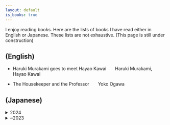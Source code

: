 ```yaml
---
layout: default
is_books: true
---
```


I enjoy reading books. Here are the lists of books I have read either in English or Japanese. These lists are not exhaustive.
(This page is still under construction)

## (English)

* Haruki Murakami goes to meet Hayao Kawai &nbsp;&nbsp;&nbsp;&nbsp;&nbsp; Haruki Murakami, Hayao Kawai

* The Housekeeper and the Professor &nbsp;&nbsp;&nbsp;&nbsp;&nbsp;  Yoko Ogawa

## (Japanese)

<details>
  <summary>2024</summary>

  <ul>
    <li>月と蟹  &nbsp;&nbsp;&nbsp;&nbsp;   道尾秀介</li>
    <li>八日目の蝉  &nbsp;&nbsp;&nbsp;&nbsp;   角田光代</li>
    <li>学生との対話  &nbsp;&nbsp;&nbsp;&nbsp;   小林秀雄</li>
    <li>スマホより読書　本屋を守れ  &nbsp;&nbsp;&nbsp;&nbsp;   藤原正彦</li>
    <li>遥かなるケンブリッジ　一数学者のイギリス  &nbsp;&nbsp;&nbsp;&nbsp;   藤原正彦</li>
    <li>なるほどの対話  &nbsp;&nbsp;&nbsp;&nbsp;   河合隼雄、吉本ばなな</li>
    <li>管見妄語　失われた美風  &nbsp;&nbsp;&nbsp;&nbsp;   藤原正彦</li>
    <li>トムは真夜中の庭で  &nbsp;&nbsp;&nbsp;&nbsp;   フィリパ・ピアス、高杉一郎（訳）</li>
    <li>コンプレックス  &nbsp;&nbsp;&nbsp;&nbsp;   河合隼雄</li>
    <li>セラピスト  &nbsp;&nbsp;&nbsp;&nbsp;   最相葉月</li>
    <li>ラークライズ  &nbsp;&nbsp;&nbsp;&nbsp;   フローラ・トンプソン、石田英子（訳）</li>
    <li>季節のない街  &nbsp;&nbsp;&nbsp;&nbsp;   山本周五郎</li>
    <li>親愛なるレニー: レナード・バーンスタインと戦後日本の物語  &nbsp;&nbsp;&nbsp;&nbsp;   吉原真里</li>
    <li>社会的処方: 孤立という病を地域のつながりで治す方法  &nbsp;&nbsp;&nbsp;&nbsp;   西智弘（編著）</li>
  </ul>
</details>


<details>
  <summary>~2023</summary>
  
  <ul>
    <li>クマにあったらどうするか &nbsp;&nbsp;&nbsp;&nbsp; アイヌ民族最後の狩人 姉崎等</li>
    <li>英国貴族，領地を野生に戻す &nbsp;&nbsp;&nbsp;&nbsp; イザベラ・トゥリー， 三木直子（訳）</li>
    <li>「普通がいい」という病 &nbsp;&nbsp;&nbsp;&nbsp; 泉谷閑示</li>
    <li>あひる &nbsp;&nbsp;&nbsp;&nbsp; 今村夏子</li>
    <li>ぐうたら人間学 狐狸庵閑話 &nbsp;&nbsp;&nbsp;&nbsp; 遠藤周作</li>
    <li>気弱な精神科医のアメリカ奮闘記 &nbsp;&nbsp;&nbsp;&nbsp; 岡野憲一郎</li>
    <li>博士の愛した数式 &nbsp;&nbsp;&nbsp;&nbsp; 小川洋子</li>
    <li>わたしのマトカ &nbsp;&nbsp;&nbsp;&nbsp; 片桐はいり</li>
    <li>グアテマラの弟 &nbsp;&nbsp;&nbsp;&nbsp; 片桐はいり</li>
    <li>こころの処方箋 &nbsp;&nbsp;&nbsp;&nbsp; 河合隼雄</li>
    <li>神話と日本人の心 &nbsp;&nbsp;&nbsp;&nbsp; 河合隼雄</li>
    <li>村上春樹，河合隼雄に会いにいく &nbsp;&nbsp;&nbsp;&nbsp; 河合隼雄，村上春樹</li>
    <li>心の深みへ &nbsp;&nbsp;&nbsp;&nbsp; 河合隼雄，柳田邦男</li>
    <li>生きるとは，自分の物語をつくること &nbsp;&nbsp;&nbsp;&nbsp; 河合隼雄，小川洋子</li>
    <li>こころの声を聴く（河合隼雄対話集） &nbsp;&nbsp;&nbsp;&nbsp; 河合隼雄</li>
    <li>河合隼雄の読書人生――深層意識への道） &nbsp;&nbsp;&nbsp;&nbsp; 河合隼雄</li>
    <li>外来種のウソ・ホントを科学する &nbsp;&nbsp;&nbsp;&nbsp; ケン・トムソン，屋代通子（訳）</li>
    <li>たいのおかしら &nbsp;&nbsp;&nbsp;&nbsp; さくらももこ</li>
    <li>またたび &nbsp;&nbsp;&nbsp;&nbsp; さくらももこ</li>
    <li>おんぶにだっこ &nbsp;&nbsp;&nbsp;&nbsp; さくらももこ</li>
    <li>夜間飛行 &nbsp;&nbsp;&nbsp;&nbsp; サン・テグジュペリ　二木麻里（訳）</li>
    <li>これでおしまい &nbsp;&nbsp;&nbsp;&nbsp; 篠田桃紅</li>
    <li>ウィスコンシン渾身日記 &nbsp;&nbsp;&nbsp;&nbsp; 白井青子</li>
    <li>閉された言語・日本語の世界 &nbsp;&nbsp;&nbsp;&nbsp; 鈴木孝夫</li>
    <li>ガンジス河でバタフライ &nbsp;&nbsp;&nbsp;&nbsp; たかのてるこ</li>
    <li>西の魔女が死んだ &nbsp;&nbsp;&nbsp;&nbsp; 梨木香歩</li>
    <li>若き数学者のアメリカ &nbsp;&nbsp;&nbsp;&nbsp; 藤原正彦</li>
    <li>管見妄語　常識は凡人のもの &nbsp;&nbsp;&nbsp;&nbsp; 藤原正彦</li>
    <li>外来種は本当に悪者か?（新しい野生 THE NEW WILD） &nbsp;&nbsp;&nbsp;&nbsp; フレッド・ピアス， 藤井留美（訳）</li>
    <li>老人と海 &nbsp;&nbsp;&nbsp;&nbsp; ヘミングウェイ　高見浩（訳）</li>
    <li>旅をする木 &nbsp;&nbsp;&nbsp;&nbsp; 星野道夫</li>
    <li>長い旅の途上 &nbsp;&nbsp;&nbsp;&nbsp; 星野道夫</li>
    <li>火山のふもとで &nbsp;&nbsp;&nbsp;&nbsp; 松家仁之</li>
    <li>優雅なのかどうか、わからない &nbsp;&nbsp;&nbsp;&nbsp; 松家仁之</li>
    <li>光の犬 &nbsp;&nbsp;&nbsp;&nbsp; 松家仁之</li>
    <li>土を喰う日々 &nbsp;&nbsp;&nbsp;&nbsp; 水上勉</li>
    <li>のんのんばあとオレ &nbsp;&nbsp;&nbsp;&nbsp; 水木しげる</li>
    <li>父の詫び状 &nbsp;&nbsp;&nbsp;&nbsp; 向田邦子</li>
    <li>眠る盃 &nbsp;&nbsp;&nbsp;&nbsp; 向田邦子</li>
    <li>まちがったっていいじゃないか &nbsp;&nbsp;&nbsp;&nbsp; 森毅</li>
    <li>日日是好日 &nbsp;&nbsp;&nbsp;&nbsp; 森下典子</li>
    <li>走ることについて語るときに僕の語ること &nbsp;&nbsp;&nbsp;&nbsp; 村上春樹</li>
    <li>ラオスにいったい何があるというんですか？ &nbsp;&nbsp;&nbsp;&nbsp; 村上春樹</li>
    <li>時が滲む朝 &nbsp;&nbsp;&nbsp;&nbsp; 楊逸</li>
    <li>金魚生活 &nbsp;&nbsp;&nbsp;&nbsp; 楊逸</li>
    <li>表参道のセレブ犬とカバーニャ要塞の野良犬 &nbsp;&nbsp;&nbsp;&nbsp; 若林正恭</li>
  </ul>
</details>

